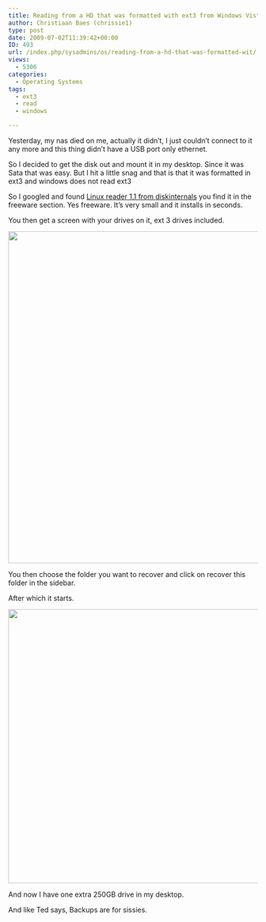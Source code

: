 ```yaml
---
title: Reading from a HD that was formatted with ext3 from Windows Vista
author: Christiaan Baes (chrissie1)
type: post
date: 2009-07-02T11:39:42+00:00
ID: 493
url: /index.php/sysadmins/os/reading-from-a-hd-that-was-formatted-wit/
views:
  - 5306
categories:
  - Operating Systems
tags:
  - ext3
  - read
  - windows

---
```

Yesterday, my nas died on me, actually it didn&#8217;t, I just couldn&#8217;t connect to it any more and this thing didn&#8217;t have a USB port only ethernet. 

So I decided to get the disk out and mount it in my desktop. Since it was Sata that was easy. But I hit a little snag and that is that it was formatted in ext3 and windows does not read ext3

So I googled and found [Linux reader 1.1 from diskinternals][1] you find it in the freeware section. Yes freeware. It&#8217;s very small and it installs in seconds.

You then get a screen with your drives on it, ext 3 drives included.

<div class="image_block">
  <img src="/wp-content/uploads/blogs/SysAdmins/diskinternals2.png" alt="" title="" width="733" height="671" />
</div>

You then choose the folder you want to recover and click on recover this folder in the sidebar.
  
After which it starts.

<div class="image_block">
  <img src="/wp-content/uploads/blogs/SysAdmins/diskinternals1.png" alt="" title="" width="693" height="554" />
</div>

And now I have one extra 250GB drive in my desktop.

And like Ted says, Backups are for sissies.

 [1]: http://www.diskinternals.com/download.shtml